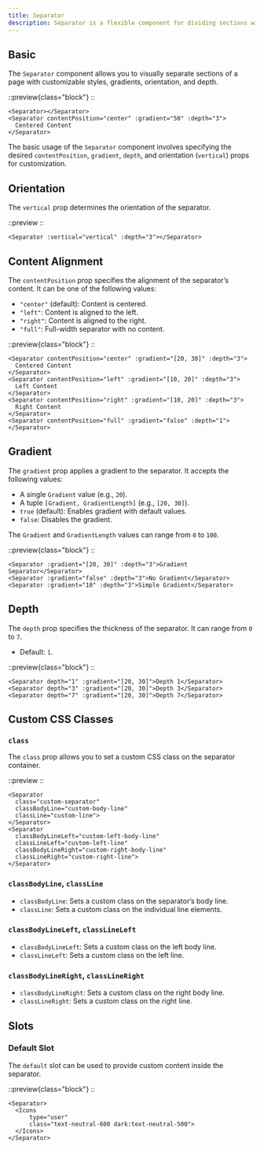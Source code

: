 ```yaml
---
title: Separator
description: Separator is a flexible component for dividing sections with customizable styles, gradients, and depth.
---
```


## Basic

The `Separator` component allows you to visually separate sections of a page with customizable styles, gradients, orientation, and depth.

::preview{class="block"}
<DemoSeparatorBasic/>
::

```vue
<Separator></Separator>
<Separator contentPosition="center" :gradient="50" :depth="3">
  Centered Content
</Separator>
```

The basic usage of the `Separator` component involves specifying the desired `contentPosition`, `gradient`, `depth`, and orientation (`vertical`) props for customization.


## Orientation

The `vertical` prop determines the orientation of the separator.

::preview
<DemoSeparatorOrientation/>
::

```vue
<Separator :vertical="vertical" :depth="3"></Separator>
```

## Content Alignment

The `contentPosition` prop specifies the alignment of the separator’s content. It can be one of the following values:
- `"center"` (default): Content is centered.
- `"left"`: Content is aligned to the left.
- `"right"`: Content is aligned to the right.
- `"full"`: Full-width separator with no content.

::preview{class="block"}
<DemoSeparatorContentPosition/>
::

```vue
<Separator contentPosition="center" :gradient="[20, 30]" :depth="3">
  Centered Content
</Separator>
<Separator contentPosition="left" :gradient="[10, 20]" :depth="3">
  Left Content
</Separator>
<Separator contentPosition="right" :gradient="[10, 20]" :depth="3">
  Right Content
</Separator>
<Separator contentPosition="full" :gradient="false" :depth="1"></Separator>
```

## Gradient

The `gradient` prop applies a gradient to the separator. It accepts the following values:
- A single `Gradient` value (e.g., `20`).
- A tuple `[Gradient, GradientLength]` (e.g., `[20, 30]`).
- `true` (default): Enables gradient with default values.
- `false`: Disables the gradient.

The `Gradient` and `GradientLength` values can range from `0` to `100`.

::preview{class="block"}
<DemoSeparatorGradient/>
::

```vue
<Separator :gradient="[20, 30]" :depth="3">Gradient Separator</Separator>
<Separator :gradient="false" :depth="3">No Gradient</Separator>
<Separator :gradient="10" :depth="3">Simple Gradient</Separator>
```

## Depth

The `depth` prop specifies the thickness of the separator. It can range from `0` to `7`.
- Default: `1`.

::preview{class="block"}
<DemoSeparatorDepth/>
::

```vue
<Separator depth="1" :gradient="[20, 30]">Depth 1</Separator>
<Separator depth="3" :gradient="[20, 30]">Depth 3</Separator>
<Separator depth="7" :gradient="[20, 30]">Depth 7</Separator>
```

## Custom CSS Classes

### `class`

The `class` prop allows you to set a custom CSS class on the separator container.


::preview
<DemoSeparatorCustomClass/>
::

```vue
<Separator
  class="custom-separator"
  classBodyLine="custom-body-line"
  classLine="custom-line">
</Separator>
<Separator
  classBodyLineLeft="custom-left-body-line"
  classLineLeft="custom-left-line"
  classBodyLineRight="custom-right-body-line"
  classLineRight="custom-right-line">
</Separator>
```

### `classBodyLine`, `classLine`

- `classBodyLine`: Sets a custom class on the separator’s body line.
- `classLine`: Sets a custom class on the individual line elements.

### `classBodyLineLeft`, `classLineLeft`

- `classBodyLineLeft`: Sets a custom class on the left body line.
- `classLineLeft`: Sets a custom class on the left line.

### `classBodyLineRight`, `classLineRight`

- `classBodyLineRight`: Sets a custom class on the right body line.
- `classLineRight`: Sets a custom class on the right line.

## Slots

### Default Slot

The `default` slot can be used to provide custom content inside the separator.

::preview{class="block"}
<DemoSeparatorSlot/>
::

```vue
<Separator>
  <Icons 
      type="user" 
      class="text-neutral-600 dark:text-neutral-500">
  </Icons>
</Separator>
```